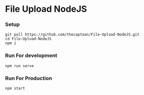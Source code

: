# File Upload NodeJS

### Setup 

    git pull https://github.com/thecaptaan/File-Upload-NodeJS.git
    cd File-Upload-NodeJS
    npm i

### Run For development

    npm run serve

### Run For Production

    npm start